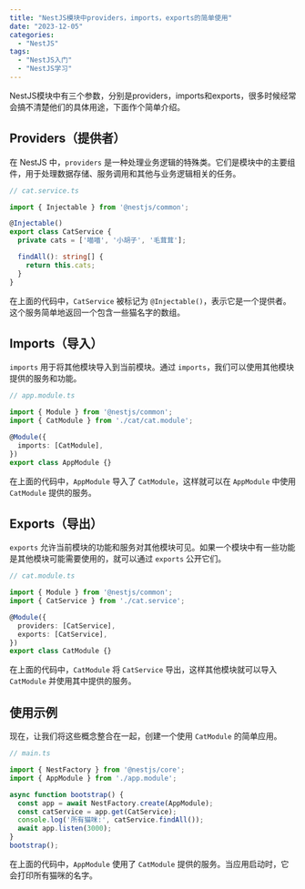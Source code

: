 ```yaml
---
title: "NestJS模块中providers，imports，exports的简单使用"
date: "2023-12-05"
categories: 
  - "NestJS"
tags: 
  - "NestJS入门"
  - "NestJS学习"
---
```

NestJS模块中有三个参数，分别是providers，imports和exports，很多时候经常会搞不清楚他们的具体用途，下面作个简单介绍。

## Providers（提供者）

在 NestJS 中，`providers` 是一种处理业务逻辑的特殊类。它们是模块中的主要组件，用于处理数据存储、服务调用和其他与业务逻辑相关的任务。

```typescript
// cat.service.ts

import { Injectable } from '@nestjs/common';

@Injectable()
export class CatService {
  private cats = ['喵喵', '小胡子', '毛茸茸'];

  findAll(): string[] {
    return this.cats;
  }
}
```

在上面的代码中，`CatService` 被标记为 `@Injectable()`，表示它是一个提供者。这个服务简单地返回一个包含一些猫名字的数组。

## Imports（导入）

`imports` 用于将其他模块导入到当前模块。通过 `imports`，我们可以使用其他模块提供的服务和功能。

```typescript
// app.module.ts

import { Module } from '@nestjs/common';
import { CatModule } from './cat/cat.module';

@Module({
  imports: [CatModule],
})
export class AppModule {}
```

在上面的代码中，`AppModule` 导入了 `CatModule`，这样就可以在 `AppModule` 中使用 `CatModule` 提供的服务。

## Exports（导出）

`exports` 允许当前模块的功能和服务对其他模块可见。如果一个模块中有一些功能是其他模块可能需要使用的，就可以通过 `exports` 公开它们。

```typescript
// cat.module.ts

import { Module } from '@nestjs/common';
import { CatService } from './cat.service';

@Module({
  providers: [CatService],
  exports: [CatService],
})
export class CatModule {}
```

在上面的代码中，`CatModule` 将 `CatService` 导出，这样其他模块就可以导入 `CatModule` 并使用其中提供的服务。

## 使用示例

现在，让我们将这些概念整合在一起，创建一个使用 `CatModule` 的简单应用。

```typescript
// main.ts

import { NestFactory } from '@nestjs/core';
import { AppModule } from './app.module';

async function bootstrap() {
  const app = await NestFactory.create(AppModule);
  const catService = app.get(CatService);
  console.log('所有猫咪:', catService.findAll());
  await app.listen(3000);
}
bootstrap();
```

在上面的代码中，`AppModule` 使用了 `CatModule` 提供的服务。当应用启动时，它会打印所有猫咪的名字。

